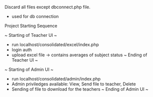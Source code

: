 Discard all files except dbconnect.php file.

- used for db connection

Project Starting Sequence

~ Starting of Teacher UI ~
- run localhost/consolidated/excel/index.php 
- login auth
- upload excel file -> contains averages of subject status 
~ Ending of Teacher UI ~

~ Starting of Admin UI ~
- run localhost/consolidated/admin/index.php 
- Admin priviledges available: View, Send file to teacher, Delete
- Sending of file to download for the teachers
~ Ending of Admin UI ~




